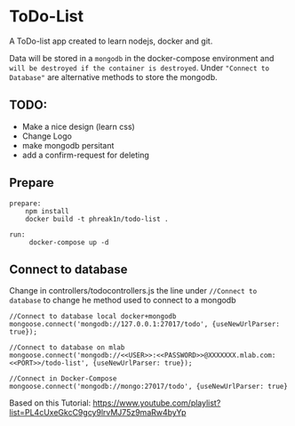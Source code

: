 ToDo-List
=========

A ToDo-list app created to learn nodejs, docker and git.

Data will be stored in a `mongodb` in the docker-compose environment and `will be destroyed if the container is destroyed`.
Under `"Connect to Database"` are alternative methods to store the mongodb.

TODO:
-----
- Make a nice design (learn css)
- Change Logo
- make mongodb persitant
- add a confirm-request for deleting

Prepare
-------
```
prepare:
	npm install
	docker build -t phreak1n/todo-list .

run:
	 docker-compose up -d
```

Connect to database
-------------------
Change in controllers/todocontrollers.js the line under `//Connect to database` to change he method used to connect to a mongodb
```
//Connect to database local docker+mongodb
mongoose.connect('mongodb://127.0.0.1:27017/todo', {useNewUrlParser: true});

//Connect to database on mlab
mongoose.connect('mongodb://<<USER>>:<<PASSWORD>>@XXXXXXX.mlab.com:<<PORT>>/todo-list', {useNewUrlParser: true});

//Connect in Docker-Compose
mongoose.connect('mongodb://mongo:27017/todo', {useNewUrlParser: true}
```

Based on this Tutorial:
https://www.youtube.com/playlist?list=PL4cUxeGkcC9gcy9lrvMJ75z9maRw4byYp
